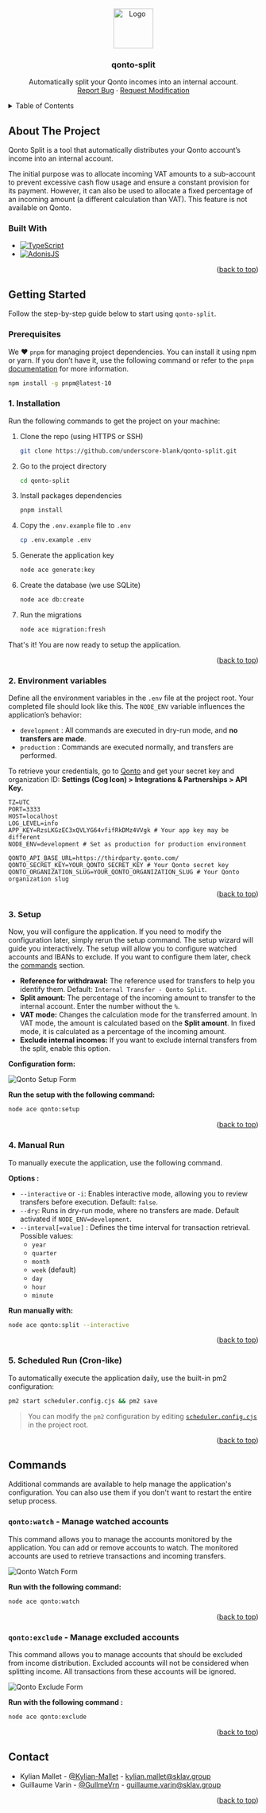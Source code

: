 <a name="readme-top"></a>

<!-- PROJECT LOGO -->
<br />
<div align="center">
  <a href="https://github.com/underscore-blank/qonto-split">
    <img src=".github/assets/logo.png" alt="Logo" width="80" height="80">
  </a>

  <h3 align="center">qonto-split</h3>

  <p align="center">
    Automatically split your Qonto incomes into an internal account.
    <br />
    <a href="https://github.com/underscore-blank/qonto-split/issues/new?labels=bug">Report Bug</a>
    ·
    <a href="https://github.com/underscore-blank/qonto-split/issues/new?labels=enhancement">Request Modification</a>
  </p>
</div>

<!-- TABLE OF CONTENTS -->
<details>
  <summary>Table of Contents</summary>
  <ol>
    <li>
      <a href="#about-the-project">About The Project</a>
      <ul>
        <li><a href="#built-with">Built With</a></li>
      </ul>
    </li>
    <li>
      <a href="#getting-started">Getting Started</a>
      <ul>
        <li><a href="#getting-started_prerequisites">Prerequisites</a></li>
        <li><a href="#getting-started_installation">1. Installation</a></li>
        <li><a href="#getting-started_environment">2. Environment variables</a></li>
        <li><a href="#getting-started_setup">3. Setup</a></li>
        <li><a href="#getting-started_manual_run">4. Manual Run</a></li>
        <li><a href="#getting-started_auto_run">5. Scheduled Run (Cron-like)</a></li>
      </ul>
    </li>
    <li>
      <a href="#commands">Commands</a>
      <ul>
        <li><a href="#commands_watch"><code>qonto:watch</code> - Manage watched accounts</a></li>
        <li><a href="#commands_exclude"><code>qonto:exclude</code> - Manage excluded accounts</a></li>
      </ul>
    </li>
    <li><a href="#contact">Contact</a></li>
  </ol>
</details>

<!-- ABOUT THE PROJECT -->

## About The Project

Qonto Split is a tool that automatically distributes your Qonto account’s income into an internal account.

The initial purpose was to allocate incoming VAT amounts to a sub-account to prevent excessive cash flow usage and ensure a constant provision for its payment. However, it can also be used to allocate a fixed percentage of an incoming amount (a different calculation than VAT). This feature is not available on Qonto.

### Built With

-   [![TypeScript][TypeScript]][TypeScript-url]
-   [![AdonisJS][AdonisJS]][AdonisJS-url]

<p align="right">(<a href="#readme-top">back to top</a>)</p>

<!-- GETTING STARTED -->

## Getting Started

Follow the step-by-step guide below to start using `qonto-split`.

### <span id="getting-started_prerequisites">Prerequisites</span>

We ❤️ `pnpm` for managing project dependencies. You can install it using npm or yarn. If you don’t have it, use the 
following command or refer to the `pnpm` [documentation](https://pnpm.io/installation) for more information.

```sh
npm install -g pnpm@latest-10
```

### <span id="getting-started_installation">1. Installation</span>

Run the following commands to get the project on your machine:

1. Clone the repo (using HTTPS or SSH)
    ```sh
    git clone https://github.com/underscore-blank/qonto-split.git
    ```
2. Go to the project directory
    ```sh
    cd qonto-split
    ```
3. Install packages dependencies
    ```sh
    pnpm install
    ```
4. Copy the `.env.example` file to `.env`
    ```sh
    cp .env.example .env
    ```
5. Generate the application key
    ```sh
    node ace generate:key
    ```
6. Create the database (we use SQLite)
    ```sh
    node ace db:create
    ```
7. Run the migrations
    ```sh
    node ace migration:fresh
    ```

That's it! You are now ready to setup the application.

<p align="right">(<a href="#readme-top">back to top</a>)</p>
   
### <span id="getting-started_environment">2. Environment variables</span>

Define all the environment variables in the `.env` file at the project root. Your completed file should look like this. The `NODE_ENV` variable influences the application’s behavior:

- `development` : All commands are executed in dry-run mode, and **no transfers are made**.
- `production` : Commands are executed normally, and transfers are performed.

To retrieve your credentials, go to [Qonto](https://app.qonto.com) and get your secret key and organization ID: 
**Settings (Cog Icon) > Integrations & Partnerships > API Key.**

```env
TZ=UTC
PORT=3333
HOST=localhost
LOG_LEVEL=info
APP_KEY=RzsLKGzEC3xQVLYG64vfifRkDMz4VVgk # Your app key may be different
NODE_ENV=development # Set as production for production environment

QONTO_API_BASE_URL=https://thirdparty.qonto.com/
QONTO_SECRET_KEY=YOUR_QONTO_SECRET_KEY # Your Qonto secret key
QONTO_ORGANIZATION_SLUG=YOUR_QONTO_ORGANIZATION_SLUG # Your Qonto organization slug
```

<p align="right">(<a href="#readme-top">back to top</a>)</p>

### <span id="getting-started_setup">3. Setup</span>

Now, you will configure the application. If you need to modify the configuration later, simply rerun the setup command. The setup wizard will guide you interactively.
The setup will allow you to configure watched accounts and IBANs to exclude. If you want to configure them later, check the [commands](#commands) section.

- **Reference for withdrawal:** The reference used for transfers to help you identify them. Default: `Internal Transfer - Qonto Split`.
- **Split amount:**  The percentage of the incoming amount to transfer to the internal account. Enter the number without the `%`.
- **VAT mode:** Changes the calculation mode for the transferred amount. In VAT mode, the amount is calculated 
  based on the **Split amount**. In fixed mode, it is calculated as a percentage of the incoming amount.
- **Exclude internal incomes:** If you want to exclude internal transfers from the split, enable this option.

**Configuration form:**

![Qonto Setup Form](./.github/assets/qonto_setup.png)

**Run the setup with the following command:**
```sh
node ace qonto:setup
```

<p align="right">(<a href="#readme-top">back to top</a>)</p>

### <span id="getting-started_manual_run">4. Manual Run</span>

To manually execute the application, use the following command.

**Options :**
- `--interactive` or `-i`: Enables interactive mode, allowing you to review transfers before execution. Default: `false`.
- `--dry`: Runs in dry-run mode, where no transfers are made. Default activated if `NODE_ENV=development`.
- `--interval[=value]` : Defines the time interval for transaction retrieval. Possible values:
  - `year`
  - `quarter`
  - `month` 
  - `week` (default)
  - `day` 
  - `hour` 
  - `minute`

**Run manually with:**
```sh
node ace qonto:split --interactive
```

<p align="right">(<a href="#readme-top">back to top</a>)</p>

### <span id="getting-started_auto_run">5. Scheduled Run (Cron-like)</span>

To automatically execute the application daily, use the built-in pm2 configuration:

```sh
pm2 start scheduler.config.cjs && pm2 save
```

> You can modify the `pm2` configuration by editing [`scheduler.config.cjs`](./scheduler.config.cjs)  in the project root.

<p align="right">(<a href="#readme-top">back to top</a>)</p>

<!-- COMMANDS -->

## Commands

Additional commands are available to help manage the application's configuration. You can also use them if you don't want to restart the entire setup process.

### <span id="commands_watch">`qonto:watch` - Manage watched accounts</span>

This command allows you to manage the accounts monitored by the application. You can add or remove accounts to watch. The monitored accounts are used to retrieve transactions and incoming transfers.

![Qonto Watch Form](./.github/assets/qonto_watch.png)

**Run with the following command:**
```sh
node ace qonto:watch
```

<p align="right">(<a href="#readme-top">back to top</a>)</p>

### <span id="commands_exlude">`qonto:exclude` - Manage excluded accounts</span>

This command allows you to manage accounts that should be excluded from income distribution. Excluded accounts will not be considered when splitting income. All transactions from these accounts will be ignored.

![Qonto Exclude Form](./.github/assets/qonto_exclude.png)

**Run with the following command :**
```sh
node ace qonto:exclude
```

<p align="right">(<a href="#readme-top">back to top</a>)</p>

<!-- CONTACT -->

## Contact

-   Kylian Mallet - [@Kylian-Mallet](https://github.com/Kylian-Mallet) - [kylian.mallet@sklav.group](mailto:kylian.mallet@sklav.group)
-   Guillaume Varin - [@GullmeVrn](https://github.com/GullmeVrn) - [guillaume.varin@sklav.group](mailto:guillaume.varin@sklav.group)

<p align="right">(<a href="#readme-top">back to top</a>)</p>

<!-- MARKDOWN LINKS & IMAGES -->
<!-- https://www.markdownguide.org/basic-syntax/#reference-style-links -->

[product-screenshot]: .github/assets/screenshot.jpeg
[AdonisJS]: https://img.shields.io/badge/AdonisJS-5468FF?style=for-the-badge&logo=adonisjs&logoColor=whtie
[AdonisJS-url]: https://adonisjs.com/
[TypeScript]: https://img.shields.io/badge/typescript-3178C6?style=for-the-badge&logo=typescript&logoColor=white
[TypeScript-url]: https://www.typescriptlang.org/
